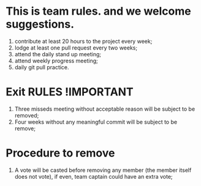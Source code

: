 # This is team rules. and we welcome suggestions.

1. contribute at least 20 hours to the project every week;
2. lodge at least one pull request every two weeks;
3. attend the daily stand up meeting;
4. attend weekly progress meeting;
5. daily git pull practice.

# Exit RULES !IMPORTANT

1. Three misseds meeting without acceptable reason will be subject to be removed;
2. Four weeks without any meaningful commit will be subject to be remove;

# Procedure to remove

1. A vote will be casted before removing any member (the member itself does not vote), if even, team captain could have an extra vote;
